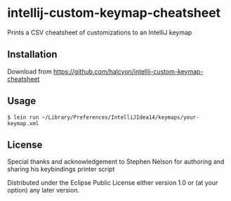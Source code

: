 # intellij-custom-keymap-cheatsheet

Prints a CSV cheatsheet of customizations to an IntelliJ keymap

## Installation

Download from https://github.com/halcyon/intellij-custom-keymap-cheatsheet

## Usage

    $ lein run ~/Library/Preferences/IntelliJIdea14/keymaps/your-keymap.xml

## License

Special thanks and acknowledgement to Stephen Nelson for authoring and sharing his keybindings printer script

Distributed under the Eclipse Public License either version 1.0 or (at
your option) any later version.